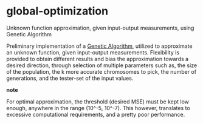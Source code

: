 # global-optimization
Unknown function approximation, given input-output measurements, using Genetic Algorithm 

Preliminary implementation of a [Genetic Algorithm](https://www.geeksforgeeks.org/genetic-algorithms/), utilized to approximate an unknown function, given 
input-output measurements. Flexibility is provided to obtain different results and bias the approximation towards a desired direction, through selection of
multiple parameters such as, the size of the population, the k more accurate chromosomes to pick, the number of generations, and the tester-set of the input 
values.

**note**

For optimal approximation, the threshold (desired MSE) must be kept low enough, anywhere in the range (10^-5, 10^-7). This however, translates to excessive computational
requirements, and a pretty poor performance.

